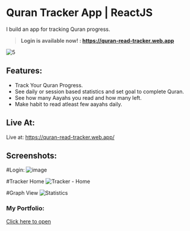 
#  Quran Tracker App | ReactJS
I build an app for tracking Quran progress.

> __Login is available now! : https://quran-read-tracker.web.app__

![5](https://github.com/user-attachments/assets/bbbe3543-ed6f-45b0-85f7-aa9899984c50)


## Features:
- Track Your Quran Progress.
- See daily or session based statistics and set goal to complete Quran.
- See how many Aayahs you read and how many left.
- Make habit to read atleast few aayahs daily.

## Live At: 

Live at: https://quran-read-tracker.web.app/

## Screenshots:
#Login:
![image](https://github.com/user-attachments/assets/b2e2889a-3175-43a0-bdd3-01dbc8ea7f10)

#Tracker Home
![Tracker - Home](https://github.com/user-attachments/assets/30cdcf50-6b28-463e-830f-5ad0fc949f92)

#Graph View
![Statistics](https://github.com/user-attachments/assets/c7b604a7-bd24-4a4a-87e6-88d5f585debd)

### My Portfolio:
[Click here to open](https://hidayat-portfolio.web.app/)
